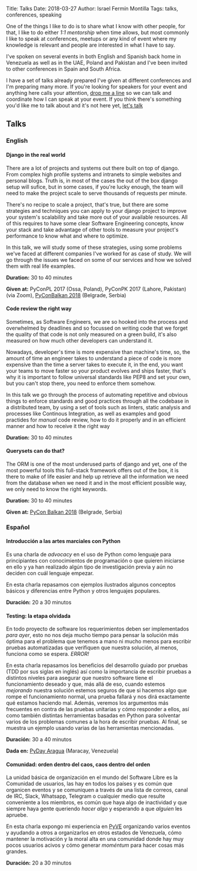 Title: Talks
Date: 2018-03-27
Author: Israel Fermín Montilla
Tags: talks, conferences, speaking 


One of the things I like to do is to share what I know with other people,
for that, I like to do either *1:1 mentorship* when time allows, but
most commonly I like to speak at conferences, meetups or any kind of
event where my knowledge is relevant and people are interested in what
I have to say.

I've spoken on several events in both English and Spanish back home in
Venezuela as well as in the UAE, Poland and Pakistan and I've been invited
to other conferences in Spain and South Africa.

I have a set of talks already prepared I've given at different conferences
and I'm preparing many more. If you're looking for speakers for your event
and anything here calls your attention, [drop me a line](mailto:iferminm@gmail.com)
so we can talk and coordinate how I can speak at your event. If you think
there's something you'd like me to talk about and it's not here yet,
[let's talk](mailto:iferminm@gmail.com)

## Talks

### English

#### Django in the real world
There are a lot of projects and systems out there built on top of django. From complex 
high profile systems and intranets to simple websites and personal blogs. Truth is, 
in most of the cases the out of the box django setup will sufice, but in some cases, 
if you're lucky enough, the team will need to make the project scale to serve 
thousands of requests per minute.

There's no recipe to scale a project, that's true, but there are some strategies and 
techniques you can apply to your django project to improve your system's scalability 
and take more out of your available resources. All of this requires to have some clear 
Software Engineering concepts, know your stack and take advantage of other tools to measure 
your project's performance to know what and where to optimize.

In this talk, we will study some of these strategies, using some problems we've faced at 
different companies I've worked for as case of study. We will go through the issues we faced 
on some of our services and how we solved them with real life examples.

**Duration:** 30 to 40 minutes

**Given at:** PyConPL 2017 (Ossa, Poland), PyConPK 2017 (Lahore, Pakistan) (via Zoom), [PyConBalkan 2018](https://www.youtube.com/watch?v=k520PnB-xHo)
(Belgrade, Serbia)

#### Code review the right way
Sometimes, as Software Engineers, we are so hooked into the process and overwhelmed by deadlines and so focussed on writing code that we
forget the quality of that code is not only measured on a green build, it's also measured on how much other developers can understand it.

Nowadays, developer's time is more expensive than machine's time, so, the amount of time an engineer takes to understand a piece of code
is more expensive than the time a server takes to execute it, in the end, you want your teams to move faster so your product
evolves and ships faster, that's why it is important to follow universal standards like PEP8 and set your own, but you can't stop
there, you need to enforce them somehow.

In this talk we go through the process of automating repetitive and obvious things to enforce standards and good practices
through all the codebase in a distributed team, by using a set of tools such as linters, static analysis and processes like
Continous Integration, as well as examples and good practides for *manual* code review, how to do it properly and in an
efficient manner and how to receive it the right way

**Duration:** 30 to 40 minutes

#### Querysets can do that?
The ORM is one of the most underused parts of django and yet, one of the most powerful tools
this full-stack framework offers out of the box, it is there to make of life easier and help up
retrieve all the information we need from the database when we need it and in the most efficient
possible way, we only need to know the right keywords.

**Duration:** 30 to 40 minutes

**Given at:** [PyCon Balkan 2018](https://www.youtube.com/watch?v=3WEUsO9wSBY) (Belgrade, Serbia)


### Español

#### Introducción a las artes marciales con Python
Es una charla de *advocacy* en el uso de Python como lenguaje para principiantes
con conocimientos de programación o que quieren iniciarse en ello y ya han realizado
algún tipo de investigación previa y aún no deciden con cuál lenguaje empezar. 

En esta charla repasamos con ejemplos ilustrados algunos conceptos básicos y diferencias
entre Python y otros lenguajes populares.

**Duración:** 20 a 30 minutos

#### Testing: la etapa olvidada
En todo proyecto de software los requerimientos deben ser implementados *para ayer*, esto
no nos deja mucho tiempo para pensar la solución más óptima para el problema que tenemos
a mano ni mucho menos para escribir pruebas automatizadas que verifiquen que nuestra solución,
al menos, funciona como se espera. *ERROR!*

En esta charla repasamos los beneficios del desarrollo guiado por pruebas (TDD por sus siglas
en inglés) así como la importancia de escribir pruebas a distintos niveles para asegurar que
nuestro software tiene el funcionamiento deseado y que, más allá de eso, cuando estemos *mejorando*
nuestra solución estemos seguros de que si hacemos algo que rompe el funcionamiento normal, una
prueba fallará y nos dirá exactamente qué estamos haciendo mal. Además, veremos los argumentos
más frecuentes en contra de las pruebas unitarias y cómo responder a ellos, así como también distintas
herramientas basadas en Python para solventar varios de los problemas comunes a la hora de escribir
pruebas. Al final, se muestra un ejemplo usando varias de las herramientas mencionadas.

**Duración:** 30 a 40 minutos

**Dada en:** [PyDay Aragua](https://www.youtube.com/watch?v=qtgBpA8-Als&list=PLe_-7MJlIjxRm-Z8WhBmS2pII4rtBGPQh&index=2&t=0s) (Maracay, Venezuela)

#### Comunidad: orden dentro del caos, caos dentro del orden
La unidad básica de organización en el mundo del Software Libre es la Comunidad
de usuarios, las hay en todos los países y es común que organicen eventos y se comuniquen a través
de una lista de correos, canal de IRC, Slack, Whatsapp, Telegram o cualquier medio que resulte
conveniente a los miembros, es común que haya algo de inactividad y que siempre haya gente queriendo
*hacer algo* y esperando a que *alguien* les apruebe.

En esta charla expongo mi experiencia en [PyVE](http://pyve.github.io) organizando varios eventos 
y ayudando a otros a organizarlos en otros estados de Venezuela, cómo mantener la motivación y la moral
alta en una comunidad donde hay muy pocos usuarios acivos y cómo generar *moméntum* para hacer cosas
más grandes.

**Duración:** 20 a 30 minutos

